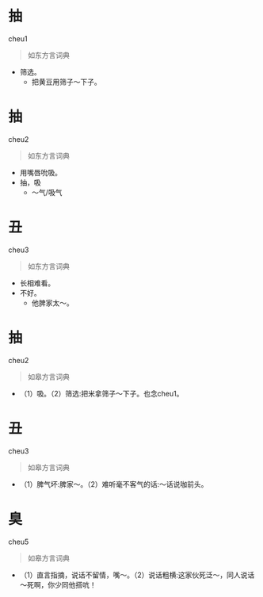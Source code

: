 # 抽
cheu1
> 如东方言词典
- 筛选。
  - 把黄豆用筛子～下子。

# 抽
cheu2
> 如东方言词典
- 用嘴唇吮吸。
- 抽，吸
  - ～气/吸气

# 丑
cheu3
> 如东方言词典
- 长相难看。
- 不好。
  - 他脾家太～。

# 抽
cheu2
> 如皋方言词典
- （1）吸。（2）筛选:把米拿筛子～下子。也念cheu1。

# 丑
cheu3
> 如皋方言词典
- （1）脾气坏:脾家～。（2）难听毫不客气的话:～话说咖前头。

# 臭
cheu5
> 如皋方言词典
- （1）直言指摘，说话不留情，嘴～。（2）说话粗横:这家伙死泛～，同人说话～死啊，你少同他搭吭！
